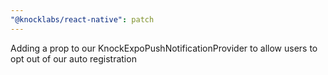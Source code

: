 ```yaml
---
"@knocklabs/react-native": patch
---
```


Adding a prop to our KnockExpoPushNotificationProvider to allow users to opt out of our auto registration
